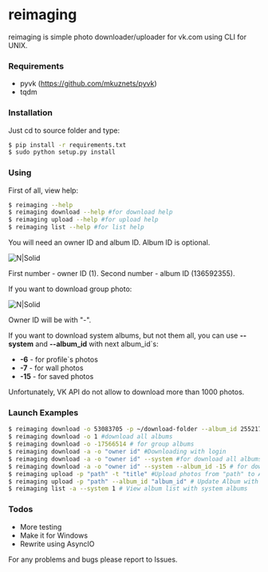 # reimaging
reimaging is simple photo downloader/uploader for vk.com using CLI for UNIX.
### Requirements
- pyvk (https://github.com/mkuznets/pyvk)
- tqdm

### Installation
Just cd to source folder and type:
```sh
$ pip install -r requirements.txt
$ sudo python setup.py install
```

### Using
First of all, view help:
```sh
$ reimaging --help
$ reimaging download --help #for download help
$ reimaging upload --help #for upload help
$ reimaging list --help #for list help
```
You will need an owner ID and album ID. Album ID is optional.

![N|Solid](https://image.ibb.co/fRpaDo/image.png)

First number - owner ID (1).
Second number - album ID (136592355).

If you want to download group photo:

![N|Solid](https://image.ibb.co/gGoJve/image.png)

Owner ID will be with "-".

If you want to download system albums, but not them all, you can use **--system** and **--album_id** with next album_id`s:
* **-6** - for profile`s photos
* **-7** - for wall photos
* **-15** - for saved photos

Unfortunately, VK API do not allow to download more than 1000 photos.

### Launch Examples
```sh
$ reimaging download -o 53083705 -p ~/download-folder --album_id 255217256 #download single album of owner by ID`s
$ reimaging download -o 1 #download all albums
$ reimaging download -o -17566514 # for group albums
$ reimaging download -a -o "owner id" #Downloading with login
$ reimaging download -a -o "owner id" --system #for download all albums including system albums too.
$ reimaging download -a -o "owner id" --system --album_id -15 # for downloading saved photos album
$ reimaging upload -p "path" -t "title" #Upload photos from "path" to Album with "title"
$ reimaging upload -p "path" --album_id "album_id" # Update Album with "album_id" with photos form "path"
$ reimaging list -a --system 1 # View album list with system albums
```

### Todos

 - More testing
 - Make it for Windows
 - Rewrite using AsyncIO

For any problems and bugs please report to Issues.
